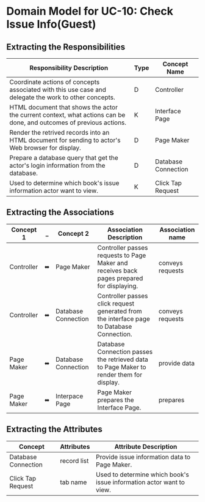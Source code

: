 # Domain Model for UC-10: Check Issue Info(Guest)

## Extracting the Responsibilities
| Responsibility Description                                                                                          | Type | Concept Name        |
| ------------------------------------------------------------------------------------------------------------------- | ---- | ------------------- |
| Coordinate actions of concepts associated with this use case and delegate the work to other concepts.               | D    | Controller          |
| HTML document that shows the actor the current context, what actions can be done, and outcomes of previous actions. | K    | Interface Page      |
| Render the retrived records into an HTML document for sending to actor's Web browser for display.                   | D    | Page Maker          |
| Prepare a database query that get the actor's login information from the database.                                  | D    | Database Connection |
| Used to determine which book's issue information actor want to view.                                                | K    | Click Tap Request   |

## Extracting the Associations
| Concept 1  | _   | Concept 2           | Association Description                                                                    | Association name |
| ---------- | --- | ------------------- | ------------------------------------------------------------------------------------------ | ---------------- |
| Controller | ⬌   | Page Maker          | Controller passes requests to Page Maker and receives back pages prepared for displaying.  | conveys requests |
| Controller | ⬌   | Database Connection | Controller passes  click request generated from the interface page to Database Connection. | conveys requests |
| Page Maker | ⬌   | Database Connection | Database Connection passes the retrieved data to Page Maker to render them for display.    | provide data     |
| Page Maker | ⬌   | Interpace Page      | Page Maker prepares the Interface Page.                                                    | prepares         |

## Extracting the Attributes
| Concept             | Attributes  | Attribute Description                                                |
| ------------------- | ----------- | -------------------------------------------------------------------- |
| Database Connection | record list | Provide issue information data to Page Maker.                        |
| Click Tap Request   | tab name    | Used to determine which book's issue information actor want to view. |